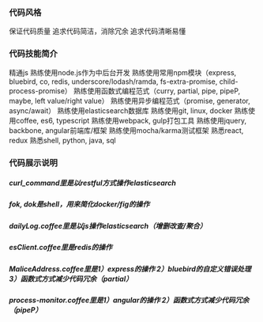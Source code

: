 ### 代码风格
>
  保证代码质量
  追求代码简洁，消除冗余
  追求代码清晰易懂

### 代码技能简介
> 
  精通js
  熟练使用node.js作为中后台开发
  熟练使用常用npm模块（express, bluebird, co, redis, underscore/lodash/ramda, fs-extra-promise, child-process-promise）
  熟练使用函数式编程范式（curry, partial, pipe, pipeP, maybe, left value/right value）
  熟练使用异步编程范式（promise, generator, async/await）
  熟练使用elasticsearch数据库
  熟练使用git, linux, docker
  熟练使用coffee, es6, typescript
  熟练使用webpack, gulp打包工具
  熟练使用jquery, backbone, angular前端库/框架
  熟练使用mocha/karma测试框架
  熟悉react, redux
  熟悉shell, python, java, sql
  

### 代码展示说明
##### curl_command里是以restful方式操作elasticsearch
##### fok, dok是shell，用来简化docker/fig的操作
##### dailyLog.coffee里是以js操作elasticsearch（增删改查/聚合）
##### esClient.coffee里是redis的操作
##### MaliceAddress.coffee里是1）express的操作 2）bluebird的自定义错误处理 3）函数式方式减少代码冗余（partial）
##### process-monitor.coffee里是1）angular的操作 2）函数式方式减少代码冗余（pipeP）